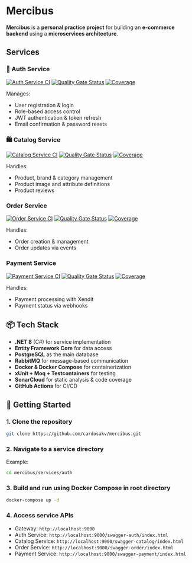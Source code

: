 # Mercibus

**Mercibus** is a **personal practice project** for building an **e-commerce backend** using a **microservices
architecture**.

## Services

### 🔐 Auth Service
[![Auth Service CI](https://github.com/cardosakv/mercibus/actions/workflows/auth-ci.yml/badge.svg)](https://github.com/cardosakv/mercibus/actions/workflows/auth-ci.yml)
[![Quality Gate Status](https://sonarcloud.io/api/project_badges/measure?project=mercibus_auth&metric=alert_status)](https://sonarcloud.io/summary/new_code?id=mercibus_auth)
[![Coverage](https://sonarcloud.io/api/project_badges/measure?project=mercibus_auth&metric=coverage)](https://sonarcloud.io/summary/new_code?id=mercibus_auth)

Manages:

- User registration & login
- Role-based access control
- JWT authentication & token refresh
- Email confirmation & password resets

### 🛍️ Catalog Service

[![Catalog Service CI](https://github.com/cardosakv/mercibus/actions/workflows/catalog-ci.yml/badge.svg)](https://github.com/cardosakv/mercibus/actions/workflows/catalog-ci.yml)
[![Quality Gate Status](https://sonarcloud.io/api/project_badges/measure?project=mercibus_catalog&metric=alert_status)](https://sonarcloud.io/summary/new_code?id=mercibus_catalog)
[![Coverage](https://sonarcloud.io/api/project_badges/measure?project=mercibus_catalog&metric=coverage)](https://sonarcloud.io/summary/new_code?id=mercibus_catalog)

Handles:

- Product, brand & category management
- Product image and attribute definitions
- Product reviews

### Order Service

[![Order Service CI](https://github.com/cardosakv/mercibus/actions/workflows/order-ci.yml/badge.svg)](https://github.com/cardosakv/mercibus/actions/workflows/order-ci.yml)
[![Quality Gate Status](https://sonarcloud.io/api/project_badges/measure?project=mercibus_order&metric=alert_status)](https://sonarcloud.io/summary/new_code?id=mercibus_order)
[![Coverage](https://sonarcloud.io/api/project_badges/measure?project=mercibus_order&metric=coverage)](https://sonarcloud.io/summary/new_code?id=mercibus_order)

Handles:

- Order creation & management
- Order updates via events

### Payment Service

[![Payment Service CI](https://github.com/cardosakv/mercibus/actions/workflows/payment-ci.yml/badge.svg)](https://github.com/cardosakv/mercibus/actions/workflows/payment-ci.yml)
[![Quality Gate Status](https://sonarcloud.io/api/project_badges/measure?project=mercibus_payment&metric=alert_status)](https://sonarcloud.io/summary/new_code?id=mercibus_payment)
[![Coverage](https://sonarcloud.io/api/project_badges/measure?project=mercibus_payment&metric=coverage)](https://sonarcloud.io/summary/new_code?id=mercibus_payment)

Handles:

- Payment processing with Xendit
- Payment status via webhooks

## 📦 Tech Stack

- **.NET 8** (C#) for service implementation
- **Entity Framework Core** for data access
- **PostgreSQL** as the main database
- **RabbitMQ** for message-based communication
- **Docker & Docker Compose** for containerization
- **xUnit + Moq + Testcontainers** for testing
- **SonarCloud** for static analysis & code coverage
- **GitHub Actions** for CI/CD

## 🚀 Getting Started

### 1. Clone the repository

```bash
git clone https://github.com/cardosakv/mercibus.git
```

### 2. Navigate to a service directory

Example:

```bash
cd mercibus/services/auth
```

### 3. Build and run using Docker Compose in root directory

```bash
docker-compose up -d
```

### 4. Access service APIs

- Gateway: `http://localhost:9000`
- Auth Service: `http://localhost:9000/swagger-auth/index.html`
- Catalog Service: `http://localhost:9000/swagger-catalog/index.html`
- Order Service: `http://localhost:9000/swagger-order/index.html`
- Payment Service: `http://localhost:9000/swagger-payment/index.html`